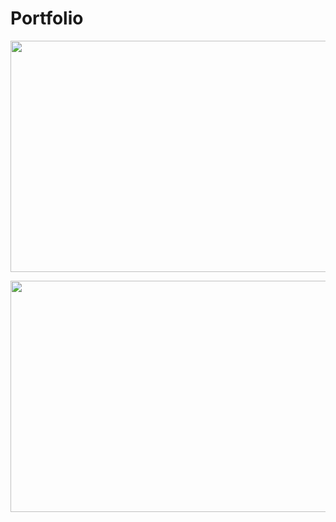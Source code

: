 # Portfolio

<p align="center"><img id="img01" src="https://user-images.githubusercontent.com/83487028/188086889-5b705c1e-8813-4bda-ac3e-bc7d374c45ac.png" width="700px" height="370px"></img></p>

<p align="center"><img id="img01" src="https://user-images.githubusercontent.com/83487028/188087282-7865ca7b-0b7b-4739-9603-edaa40f7fc6a.png" width="700px" height="370px"></img></p>
